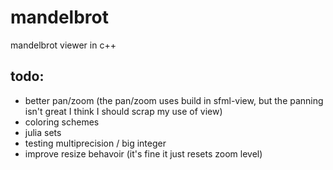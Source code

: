 # mandelbrot

mandelbrot viewer in c++ 

## todo:

* better pan/zoom (the pan/zoom uses build in sfml-view, but the panning isn't great I think I should scrap my use of view)
* coloring schemes
* julia sets
* testing multiprecision / big integer
* improve resize behavoir (it's fine it just resets zoom level)